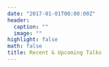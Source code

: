 ```yaml
---
date: "2017-01-01T00:00:00Z"
header:
  caption: ""
  image: ""
highlight: false
math: false
title: Recent & Upcoming Talks
---
```

